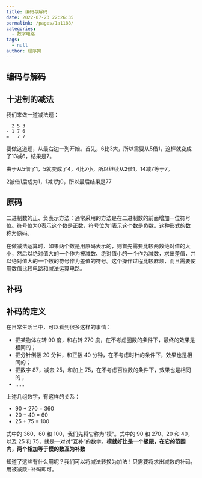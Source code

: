 ```yaml
---
title: 编码与解码
date: 2022-07-23 22:26:35
permalink: /pages/1a1188/
categories: 
  - 数字电路
tags: 
  - null
author: 程序狗
---
```

## 编码与解码


## 十进制的减法

我们来做一道减法题：

```SH
  2 5 3
- 1 7 6
=   7 7
```

要做这道题，从最右边一列开始。首先，6比3大，所以需要从5借1，这样就变成了13减6，结果是7。

由于从5借了1，5就变成了4，4比7小，所以继续从2借1，14减7等于7。

2被借1后成为1，1减1为0，所以最后结果是77



## 原码

二进制数的正、负表示方法：通常采用的方法是在二进制数的前面增加一位符号位。符号位为0表示这个数是正数，符号位为1表示这个数是负数。这种形式的数称为原码。

在做减法运算时，如果两个数是用原码表示的，则首先需要比较两数绝对值的大小，然后以绝对值大的一个作为被减数、绝对值小的一个作为减数，求出差值，并以绝对值大的一个数的符号作为差值的符号。这个操作过程比较麻烦，而且需要使用数值比较电路和减法运算电路。




## 补码

## 补码的定义

在日常生活当中，可以看到很多这样的事情：

* 把某物体左转 90 度，和右转 270 度，在不考虑圈数的条件下，最终的效果是相同的；
* 把分针倒拨 20 分钟，和正拨 40 分钟，在不考虑时针的条件下，效果也是相同的；
* 把数字 87，减去 25，和加上 75，在不考虑百位数的条件下，效果也是相同的；
* ……

上述几组数字，有这样的关系：

* 90 + 270 = 360
* 20 + 40 = 60
* 25 + 75 = 100

式中的 360、60 和 100，我们先将它称为“模”。式中的 90 和 270、20 和 40，以及 25 和 75，就是一对对“互补”的数字。**模就好比是一个极限，在它的范围内，两个相加等于模的数互为补数**



知道了这些有什么用呢？我们可以将减法转换为加法！只需要将求出减数的补码，用被减数+补码即可。

